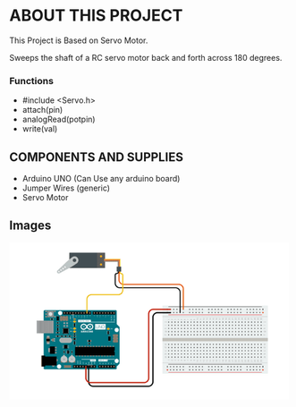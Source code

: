 # ABOUT THIS PROJECT

This Project is Based on Servo Motor.

Sweeps the shaft of a RC servo motor back and forth across 180 degrees.

### Functions

- #include <Servo.h>
- attach(pin)
- analogRead(potpin)
- write(val)

## COMPONENTS AND SUPPLIES

- Arduino UNO (Can Use any arduino board)
- Jumper Wires (generic)
- Servo Motor

## Images

<img width="500px" src="https://github.com/sasankaweera123/Arduino-Learning/blob/main/Session_07/IMG/img.png">
